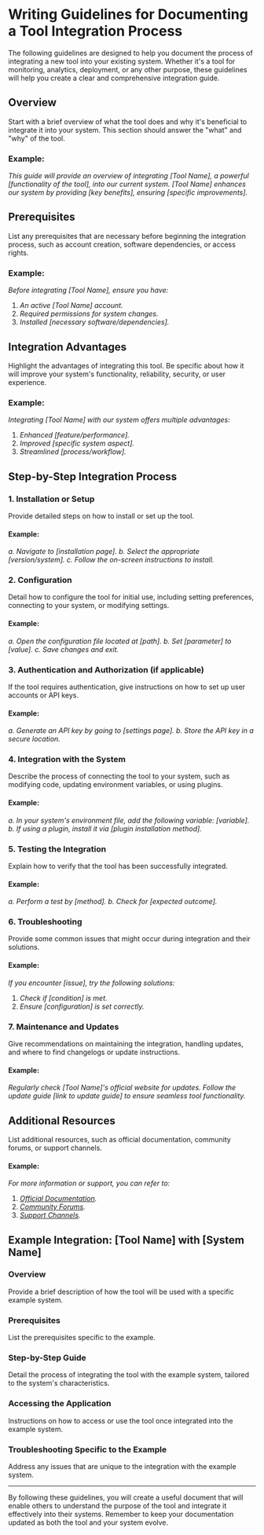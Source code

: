 # Writing Guidelines for Documenting a Tool Integration Process

The following guidelines are designed to help you document the process of integrating a new tool into your existing system. Whether it's a tool for monitoring, analytics, deployment, or any other purpose, these guidelines will help you create a clear and comprehensive integration guide.

## Overview

Start with a brief overview of what the tool does and why it's beneficial to integrate it into your system. This section should answer the "what" and "why" of the tool.

### Example:
*This guide will provide an overview of integrating [Tool Name], a powerful [functionality of the tool], into our current system. [Tool Name] enhances our system by providing [key benefits], ensuring [specific improvements].*

## Prerequisites

List any prerequisites that are necessary before beginning the integration process, such as account creation, software dependencies, or access rights.

### Example:
*Before integrating [Tool Name], ensure you have:*
1. *An active [Tool Name] account.*
2. *Required permissions for system changes.*
3. *Installed [necessary software/dependencies].*

## Integration Advantages

Highlight the advantages of integrating this tool. Be specific about how it will improve your system's functionality, reliability, security, or user experience.

### Example:
*Integrating [Tool Name] with our system offers multiple advantages:*
1. *Enhanced [feature/performance].*
2. *Improved [specific system aspect].*
3. *Streamlined [process/workflow].*

## Step-by-Step Integration Process

### 1. Installation or Setup

Provide detailed steps on how to install or set up the tool.

#### Example:
*a. Navigate to [installation page].*
*b. Select the appropriate [version/system].*
*c. Follow the on-screen instructions to install.*

### 2. Configuration

Detail how to configure the tool for initial use, including setting preferences, connecting to your system, or modifying settings.

#### Example:
*a. Open the configuration file located at [path].*
*b. Set [parameter] to [value].*
*c. Save changes and exit.*

### 3. Authentication and Authorization (if applicable)

If the tool requires authentication, give instructions on how to set up user accounts or API keys.

#### Example:
*a. Generate an API key by going to [settings page].*
*b. Store the API key in a secure location.*

### 4. Integration with the System

Describe the process of connecting the tool to your system, such as modifying code, updating environment variables, or using plugins.

#### Example:
*a. In your system's environment file, add the following variable: [variable].*
*b. If using a plugin, install it via [plugin installation method].*

### 5. Testing the Integration

Explain how to verify that the tool has been successfully integrated.

#### Example:
*a. Perform a test by [method].*
*b. Check for [expected outcome].*

### 6. Troubleshooting

Provide some common issues that might occur during integration and their solutions.

#### Example:
*If you encounter [issue], try the following solutions:*
1. *Check if [condition] is met.*
2. *Ensure [configuration] is set correctly.*

### 7. Maintenance and Updates

Give recommendations on maintaining the integration, handling updates, and where to find changelogs or update instructions.

#### Example:
*Regularly check [Tool Name]'s official website for updates. Follow the update guide [link to update guide] to ensure seamless tool functionality.*

## Additional Resources

List additional resources, such as official documentation, community forums, or support channels.

#### Example:
*For more information or support, you can refer to:*
1. *[Official Documentation](link).*
2. *[Community Forums](link).*
3. *[Support Channels](link).*

## Example Integration: [Tool Name] with [System Name]

### Overview

Provide a brief description of how the tool will be used with a specific example system.

### Prerequisites

List the prerequisites specific to the example.

### Step-by-Step Guide

Detail the process of integrating the tool with the example system, tailored to the system's characteristics.

### Accessing the Application

Instructions on how to access or use the tool once integrated into the example system.

### Troubleshooting Specific to the Example

Address any issues that are unique to the integration with the example system.

---

By following these guidelines, you will create a useful document that will enable others to understand the purpose of the tool and integrate it effectively into their systems. Remember to keep your documentation updated as both the tool and your system evolve.